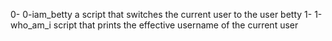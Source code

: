0- 0-iam_betty a script that switches the current user to the user betty
1- 1-who_am_i  script that prints the effective username of the current user
